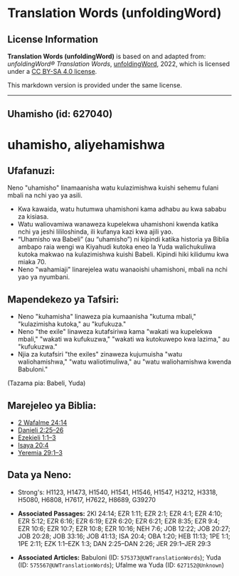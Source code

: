 # Translation Words (unfoldingWord)

## License Information

**Translation Words (unfoldingWord)** is based on and adapted from: _unfoldingWord® Translation Words_, [unfoldingWord](https://unfoldingword.org/utw), 2022, which is licensed under a [CC BY-SA 4.0 license](https://creativecommons.org/licenses/by-sa/4.0/legalcode.en).

This markdown version is provided under the same license.



--------------------------------

## Uhamisho (id: 627040)

uhamisho, aliyehamishwa
=======================

Ufafanuzi:
----------

Neno "uhamisho" linamaanisha watu kulazimishwa kuishi sehemu fulani mbali na nchi yao ya asili.

* Kwa kawaida, watu hutumwa uhamishoni kama adhabu au kwa sababu za kisiasa.
* Watu waliovamiwa wanaweza kupelekwa uhamishoni kwenda katika nchi ya jeshi lililoshinda, ili kufanya kazi kwa ajili yao.
* “Uhamisho wa Babeli” (au “uhamisho”) ni kipindi katika historia ya Biblia ambapo raia wengi wa Kiyahudi kutoka eneo la Yuda walichukuliwa kutoka makwao na kulazimishwa kuishi Babeli. Kipindi hiki kilidumu kwa miaka 70\.
* Neno "wahamiaji" linarejelea watu wanaoishi uhamishoni, mbali na nchi yao ya nyumbani.

Mapendekezo ya Tafsiri:
-----------------------

* Neno "kuhamisha" linaweza pia kumaanisha "kutuma mbali," "kulazimisha kutoka," au "kufukuza."
* Neno "the exile" linaweza kutafsiriwa kama "wakati wa kupelekwa mbali," "wakati wa kufukuzwa," "wakati wa kutokuwepo kwa lazima," au "kufukuzwa."
* Njia za kutafsiri "the exiles" zinaweza kujumuisha "watu waliohamishwa," "watu waliotimuliwa," au "watu waliohamishwa kwenda Babuloni."

(Tazama pia: Babeli, Yuda)

Marejeleo ya Biblia:
--------------------

* [2 Wafalme 24:14](https://ref.ly/2Kgs24:14)
* [Danieli 2:25–26](https://ref.ly/Dan2:25-Dan2:26)
* [Ezekieli 1:1–3](https://ref.ly/Ezek1:1-Ezek1:3)
* [Isaya 20:4](https://ref.ly/Isa20:4)
* [Yeremia 29:1–3](https://ref.ly/Jer29:1-Jer29:3)

Data ya Neno:
-------------

* Strong's: H1123, H1473, H1540, H1541, H1546, H1547, H3212, H3318, H5080, H6808, H7617, H7622, H8689, G39270

* **Associated Passages:** 2KI 24:14; EZR 1:11; EZR 2:1; EZR 4:1; EZR 4:10; EZR 5:12; EZR 6:16; EZR 6:19; EZR 6:20; EZR 6:21; EZR 8:35; EZR 9:4; EZR 10:6; EZR 10:7; EZR 10:8; EZR 10:16; NEH 7:6; JOB 12:22; JOB 20:27; JOB 20:28; JOB 33:16; JOB 41:13; ISA 20:4; OBA 1:20; HEB 11:13; 1PE 1:1; 1PE 2:11; EZK 1:1–EZK 1:3; DAN 2:25–DAN 2:26; JER 29:1–JER 29:3
* **Associated Articles:** Babuloni (ID: `575373@UWTranslationWords`); Yuda (ID: `575567@UWTranslationWords`); Ufalme wa Yuda (ID: `627152@Unknown`)

